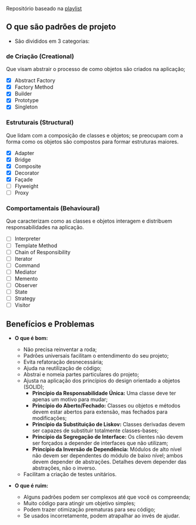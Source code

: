 Repositório baseado na [playlist](https://www.youtube.com/playlist?list=PLbIBj8vQhvm0VY5YrMrafWaQY2EnJ3j8H)

## O que são padrões de projeto
- São divididos em 3 categorias:

### de Criação (Creational)
Que visam abstrair o processo de como objetos são criados na aplicação;

- [x] Abstract Factory
- [x] Factory Method
- [x] Builder
- [x] Prototype
- [x] Singleton

### Estruturais (Structural)
Que lidam com a composição de classes e objetos; se preocupam com a forma como os objetos
são compostos para formar estruturas maiores.

- [x] Adapter
- [x] Bridge
- [x] Composite
- [x] Decorator
- [x] Façade
- [ ] Flyweight
- [ ] Proxy

### Comportamentais (Behavioural)
Que caracterizam como as classes e objetos interagem e distribuem responsabilidades na aplicação.

- [ ] Interpreter
- [ ] Template Method
- [ ] Chain of Responsibility
- [ ] Iterator
- [ ] Command
- [ ] Mediator
- [ ] Memento
- [ ] Observer
- [ ] State
- [ ] Strategy
- [ ] Visitor

## Benefícios e Problemas

- **O que é bom:**
    - Não precisa reinventar a roda;
    - Padrões universais facilitam o entendimento do seu projeto;
    - Evita refatoração desnecessária;
    - Ajuda na reutilização de código;
    - Abstrai e nomeia partes particulares do projeto;
    - Ajusta na aplicação dos princípios do design orientado a objetos (SOLID);
        - **Princípio da Responsabilidade Única:** Uma classe deve ter apenas um motivo para mudar;
        - **Princípio do Aberto/Fechado:** Classes ou objetos e métodos devem estar abertos para extensão, mas fechados para modificações;
        - **Princípio da Substituição de Liskov:** Classes derivadas devem ser capazes de substituir totalmente classes-bases;
        - **Princípio da Segregação de Interface:** Os clientes não devem ser forçados a depender de interfaces que não utilizam;
        - **Princípio da Inversão de Dependência:** Módulos de alto nível não devem ser dependentes do módulo de baixo nível; ambos devem depender de abstrações. Detalhes devem depender das abstrações, não o inverso.
    - Facilitam a criação de testes unitários.

- **O que é ruim:**
    - Alguns padrões podem ser complexos até que você os compreenda;
    - Muito código para atingir um objetivo simples;
    - Podem trazer otimização prematuras para seu código;
    - Se usados incorretamente, podem atrapalhar ao invés de ajudar.